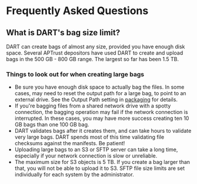 # Frequently Asked Questions

## What is DART's bag size limit?

DART can create bags of almost any size, provided you have enough disk space.
Several APTrust depositors have used DART to create and upload bags in the
500 GB - 800 GB range. The largest so far has been 1.5 TB.

### Things to look out for when creating large bags

* Be sure you have enough disk space to actually bag the files. In some cases,
may need to reset the output path for a large bag, to point to an external
drive. See the Output Path setting in [packaging](jobs/packaging.md) for
details.
* If you're bagging files from a shared network drive with a spotty connection,
the bagging operation may fail if the network connection is interrupted. In
these cases, you may have more success creating ten 10 GB bags than one 100 GB
bag.
* DART validates bags after it creates them, and can take hours to validate
very large bags. DART spends most of this time validating file checksums against
the manifests. Be patient!
* Uploading large bags to an S3 or SFTP server can take a long time, especially
if your network connection is slow or unreliable.
* The maximum size for S3 objects is 5 TB. If you create a bag larger than that,
you will not be able to upload it to S3. SFTP file size limits are set
individually for each system by the administrator.

